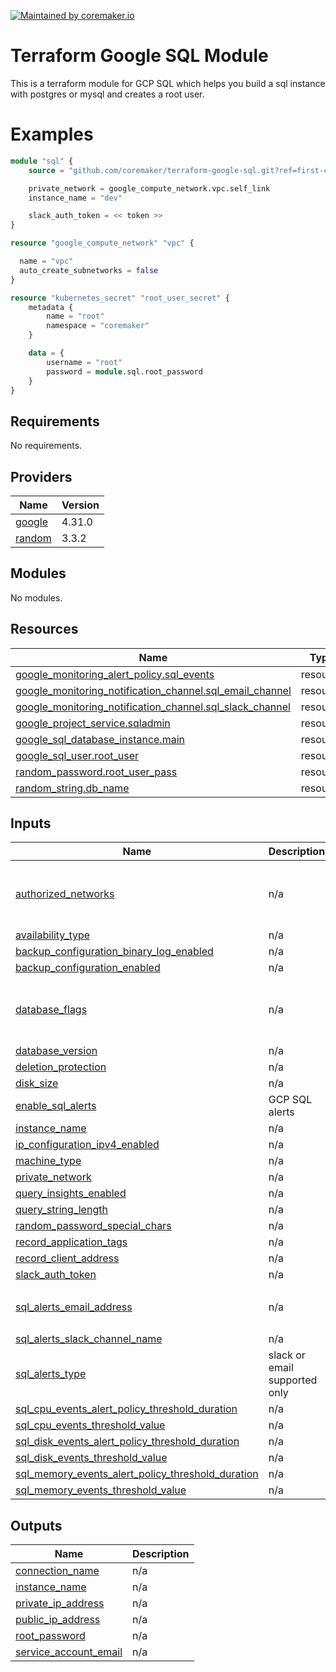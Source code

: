 [![Maintained by coremaker.io](https://img.shields.io/badge/maintained%20by-coremaker.io-green)](https://coremaker.io/)

# Terraform Google SQL Module

This is a terraform module for GCP SQL which helps you build a sql instance with postgres or mysql and creates a root user.

# Examples

```terraform
module "sql" {
    source = "github.com/coremaker/terraform-google-sql.git?ref=first-commit"

    private_network = google_compute_network.vpc.self_link
    instance_name = "dev"

    slack_auth_token = << token >>
}

resource "google_compute_network" "vpc" {

  name = "vpc"
  auto_create_subnetworks = false
}

resource "kubernetes_secret" "root_user_secret" {
    metadata {
        name = "root"
        namespace = "coremaker"
    }

    data = {
        username = "root"
        password = module.sql.root_password
    }
}
```

<!-- BEGINNING OF PRE-COMMIT-TERRAFORM DOCS HOOK -->
## Requirements

No requirements.

## Providers

| Name | Version |
|------|---------|
| <a name="provider_google"></a> [google](#provider\_google) | 4.31.0 |
| <a name="provider_random"></a> [random](#provider\_random) | 3.3.2 |

## Modules

No modules.

## Resources

| Name | Type |
|------|------|
| [google_monitoring_alert_policy.sql_events](https://registry.terraform.io/providers/hashicorp/google/latest/docs/resources/monitoring_alert_policy) | resource |
| [google_monitoring_notification_channel.sql_email_channel](https://registry.terraform.io/providers/hashicorp/google/latest/docs/resources/monitoring_notification_channel) | resource |
| [google_monitoring_notification_channel.sql_slack_channel](https://registry.terraform.io/providers/hashicorp/google/latest/docs/resources/monitoring_notification_channel) | resource |
| [google_project_service.sqladmin](https://registry.terraform.io/providers/hashicorp/google/latest/docs/resources/project_service) | resource |
| [google_sql_database_instance.main](https://registry.terraform.io/providers/hashicorp/google/latest/docs/resources/sql_database_instance) | resource |
| [google_sql_user.root_user](https://registry.terraform.io/providers/hashicorp/google/latest/docs/resources/sql_user) | resource |
| [random_password.root_user_pass](https://registry.terraform.io/providers/hashicorp/random/latest/docs/resources/password) | resource |
| [random_string.db_name](https://registry.terraform.io/providers/hashicorp/random/latest/docs/resources/string) | resource |

## Inputs

| Name | Description | Type | Default | Required |
|------|-------------|------|---------|:--------:|
| <a name="input_authorized_networks"></a> [authorized\_networks](#input\_authorized\_networks) | n/a | <pre>list(object({<br>    name  = string<br>    value = string<br>  }))</pre> | `[]` | no |
| <a name="input_availability_type"></a> [availability\_type](#input\_availability\_type) | n/a | `string` | `"ZONAL"` | no |
| <a name="input_backup_configuration_binary_log_enabled"></a> [backup\_configuration\_binary\_log\_enabled](#input\_backup\_configuration\_binary\_log\_enabled) | n/a | `bool` | `false` | no |
| <a name="input_backup_configuration_enabled"></a> [backup\_configuration\_enabled](#input\_backup\_configuration\_enabled) | n/a | `bool` | `true` | no |
| <a name="input_database_flags"></a> [database\_flags](#input\_database\_flags) | n/a | <pre>list(object({<br>    name  = string<br>    value = string<br>  }))</pre> | `[]` | no |
| <a name="input_database_version"></a> [database\_version](#input\_database\_version) | n/a | `string` | `"POSTGRES_11"` | no |
| <a name="input_deletion_protection"></a> [deletion\_protection](#input\_deletion\_protection) | n/a | `bool` | `true` | no |
| <a name="input_disk_size"></a> [disk\_size](#input\_disk\_size) | n/a | `number` | `10` | no |
| <a name="input_enable_sql_alerts"></a> [enable\_sql\_alerts](#input\_enable\_sql\_alerts) | GCP SQL alerts | `bool` | `true` | no |
| <a name="input_instance_name"></a> [instance\_name](#input\_instance\_name) | n/a | `string` | `"dev"` | no |
| <a name="input_ip_configuration_ipv4_enabled"></a> [ip\_configuration\_ipv4\_enabled](#input\_ip\_configuration\_ipv4\_enabled) | n/a | `bool` | `true` | no |
| <a name="input_machine_type"></a> [machine\_type](#input\_machine\_type) | n/a | `string` | `"db-f1-micro"` | no |
| <a name="input_private_network"></a> [private\_network](#input\_private\_network) | n/a | `string` | `""` | no |
| <a name="input_query_insights_enabled"></a> [query\_insights\_enabled](#input\_query\_insights\_enabled) | n/a | `bool` | `false` | no |
| <a name="input_query_string_length"></a> [query\_string\_length](#input\_query\_string\_length) | n/a | `number` | `1024` | no |
| <a name="input_random_password_special_chars"></a> [random\_password\_special\_chars](#input\_random\_password\_special\_chars) | n/a | `bool` | `true` | no |
| <a name="input_record_application_tags"></a> [record\_application\_tags](#input\_record\_application\_tags) | n/a | `bool` | `false` | no |
| <a name="input_record_client_address"></a> [record\_client\_address](#input\_record\_client\_address) | n/a | `bool` | `false` | no |
| <a name="input_slack_auth_token"></a> [slack\_auth\_token](#input\_slack\_auth\_token) | n/a | `string` | `"token"` | no |
| <a name="input_sql_alerts_email_address"></a> [sql\_alerts\_email\_address](#input\_sql\_alerts\_email\_address) | n/a | `list(string)` | <pre>[<br>  "address@example.com"<br>]</pre> | no |
| <a name="input_sql_alerts_slack_channel_name"></a> [sql\_alerts\_slack\_channel\_name](#input\_sql\_alerts\_slack\_channel\_name) | n/a | `string` | `"sql-alerts"` | no |
| <a name="input_sql_alerts_type"></a> [sql\_alerts\_type](#input\_sql\_alerts\_type) | slack or email supported only | `string` | `"slack"` | no |
| <a name="input_sql_cpu_events_alert_policy_threshold_duration"></a> [sql\_cpu\_events\_alert\_policy\_threshold\_duration](#input\_sql\_cpu\_events\_alert\_policy\_threshold\_duration) | n/a | `string` | `"900s"` | no |
| <a name="input_sql_cpu_events_threshold_value"></a> [sql\_cpu\_events\_threshold\_value](#input\_sql\_cpu\_events\_threshold\_value) | n/a | `number` | `0.75` | no |
| <a name="input_sql_disk_events_alert_policy_threshold_duration"></a> [sql\_disk\_events\_alert\_policy\_threshold\_duration](#input\_sql\_disk\_events\_alert\_policy\_threshold\_duration) | n/a | `string` | `"900s"` | no |
| <a name="input_sql_disk_events_threshold_value"></a> [sql\_disk\_events\_threshold\_value](#input\_sql\_disk\_events\_threshold\_value) | n/a | `number` | `0.75` | no |
| <a name="input_sql_memory_events_alert_policy_threshold_duration"></a> [sql\_memory\_events\_alert\_policy\_threshold\_duration](#input\_sql\_memory\_events\_alert\_policy\_threshold\_duration) | n/a | `string` | `"900s"` | no |
| <a name="input_sql_memory_events_threshold_value"></a> [sql\_memory\_events\_threshold\_value](#input\_sql\_memory\_events\_threshold\_value) | n/a | `number` | `0.75` | no |

## Outputs

| Name | Description |
|------|-------------|
| <a name="output_connection_name"></a> [connection\_name](#output\_connection\_name) | n/a |
| <a name="output_instance_name"></a> [instance\_name](#output\_instance\_name) | n/a |
| <a name="output_private_ip_address"></a> [private\_ip\_address](#output\_private\_ip\_address) | n/a |
| <a name="output_public_ip_address"></a> [public\_ip\_address](#output\_public\_ip\_address) | n/a |
| <a name="output_root_password"></a> [root\_password](#output\_root\_password) | n/a |
| <a name="output_service_account_email"></a> [service\_account\_email](#output\_service\_account\_email) | n/a |
<!-- END OF PRE-COMMIT-TERRAFORM DOCS HOOK -->
